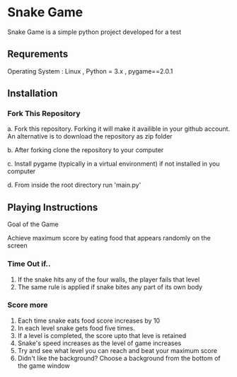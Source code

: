 # Snake Game

Snake Game is a simple python project  developed for a test

## Requrements

Operating System : Linux , 
Python = 3.x  , 
pygame==2.0.1

## Installation

### Fork This Repository
a. Fork this repository. Forking it will make it availible in your github account. An alternative is to download the repository as zip folder

b. After forking clone the repository to your computer

c. Install pygame (typically in a  virtual environment) if not installed in you computer

d. From inside the root directory run 'main.py'


## Playing Instructions

Goal of the Game

Achieve maximum score by eating food that appears randomly on the screen

### Time Out if..
1. If the snake hits any of the four walls, the player fails that level
2. The same rule is applied if snake bites any part of its own body

### Score more 
1. Each time snake eats food score increases by 10
2. In each level snake gets food five times.
3. If a level is completed, the score upto that leve is retained
4. Snake's speed increases as the level of game increases
5. Try and see what level you can reach and beat your maximum score
6. Didn't like the background? Choose a background from the bottom of the game window